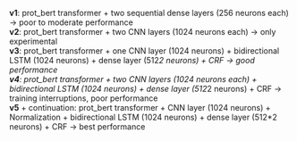 **v1**: prot_bert transformer + two sequential dense layers (256 neurons each) -> poor to moderate performance  
**v2**: prot_bert transformer + two CNN layers (1024 neurons each) -> only experimental  
**v3**: prot_bert transformer + one CNN layer (1024 neurons) + bidirectional LSTM (1024 neurons) + dense layer (512*2 neurons) + CRF -> good performance  
**v4**: prot_bert transformer + two CNN layers (1024 neurons each) + bidirectional LSTM (1024 neurons) + dense layer (512*2 neurons) + CRF -> training interruptions, poor performance  
**v5** + continuation: prot_bert transformer + CNN layer (1024 neurons) + Normalization + bidirectional LSTM (1024 neurons) + dense layer (512*2 neurons) + CRF -> best performance  

